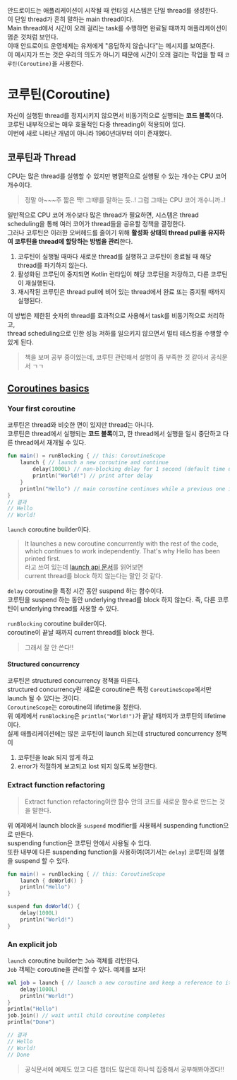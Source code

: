 안드로이드는 애플리케이션이 시작될 때 런타임 시스템은 단일 thread를 생성한다.  
이 단일 thread가 흔히 말하는 main thread이다.  
Main thread에서 시간이 오래 걸리는 task를 수행하면 완료될 때까지 애플리케이션이 멈춘 것처럼 보인다.  
이때 안드로이드 운영체제는 유저에게 "응답하지 않습니다"는 메시지를 보여준다.  
이 메시지가 뜨는 것은 우리의 의도가 아니기 때문에 시간이 오래 걸리는 작업을 할 때 `코루틴(Coroutine)`을 사용한다.  

# 코루틴(Coroutine)
자신이 실행된 thread를 정지시키지 않으면서 비동기적으로 실행되는 **코드 블록**이다.  
코루틴 내부적으로는 매우 효율적인 다중 threading이 적용되어 있다.  
이번에 새로 나타난 개념이 아니라 1960년대부터 이미 존재했다.  

## 코루틴과 Thread
CPU는 많은 thread를 실행할 수 있지만 병렬적으로 실행될 수 있는 개수는 CPU 코어 개수이다.  
> 정말 아~~~주 짧은 딱! 그때!를 말하는 듯..! 그럼 그때는 CPU 코어 개수니까..!

일반적으로 CPU 코어 개수보다 많은 thread가 필요하면, 시스템은 thread scheduling을 통해 여러 코어가 thread들을 공유할 정책을 결정한다.  
그러나 코루틴은 이러한 오버헤드를 줄이기 위해 **활성화 상태의 thread pull을 유지하여 코루틴을 thread에 할당하는 방법을 관리**한다.  

1. 코루틴이 실행될 때마다 새로운 thread를 실행하고 코루틴이 종료될 때 해당 thread를 파기하지 않는다.  
2. 활성화된 코루틴이 중지되면 Kotlin 런타임이 해당 코루틴을 저장하고, 다른 코루틴이 재실행된다.
3. 재시작된 코루틴은 thread pull에 비어 있는 thread에서 완료 또는 중지될 때까지 실행된다.

이 방법은 제한된 숫자의 thread를 효과적으로 사용해서 task를 비동기적으로 처리하고,  
thread scheduling으로 인한 성능 저하를 일으키지 않으면서 멀티 테스킹을 수행할 수 있게 된다.  

> 책을 보며 공부 중이었는데, 코루틴 관련해서 설명이 좀 부족한 것 같아서 공식문서 ㄱㄱ

## [Coroutines basics](https://kotlinlang.org/docs/coroutines-basics.html)
### Your first coroutine
코루틴은 thread와 비슷한 면이 있지만 thread는 아니다.  
코루틴은 thread에서 실행되는 **코드 블록**이고, 한 thread에서 실행을 일시 중단하고 다른 thread에서 재개될 수 있다.  
```kotlin
fun main() = runBlocking { // this: CoroutineScope
    launch { // launch a new coroutine and continue
        delay(1000L) // non-blocking delay for 1 second (default time unit is ms)
        println("World!") // print after delay
    }
    println("Hello") // main coroutine continues while a previous one is delayed
}
// 결과
// Hello
// World!
```
`launch` coroutine builder이다.
> It launches a new coroutine concurrently with the rest of the code, which continues to work independently. That's why Hello has been printed first.  
라고 쓰여 있는데 [launch api 문서](https://kotlinlang.org/api/kotlinx.coroutines/kotlinx-coroutines-core/kotlinx.coroutines/launch.html)를 읽어보면  
current thread를 block 하지 않는다는 말인 것 같다.

`delay` coroutine을 특정 시간 동안 suspend 하는 함수이다.  
코루틴을 suspend 하는 동안 underlying thread를 block 하지 않는다. 즉, 다른 코루틴이 underlying thread를 사용할 수 있다.  

`runBlocking` coroutine builder이다.  
coroutine이 끝날 때까지 current thread를 block 한다.
> 그래서 잘 안 쓴다!!

#### Structured concurrency
코루틴은 structured concurrency 정책을 따른다.  
structured concurrency란 새로운 coroutine은 특정 `CoroutineScope`에서만 launch 될 수 있다는 것이다.  
`CoroutineScope`는 coroutine의 lifetime을 정한다.  
위 예제에서 `runBlocking`은 `println("World!")`가 끝날 때까지가 코루틴의 lifetime이다.  
실제 애플리케이션에는 많은 코루틴이 launch 되는데 structured concurrency 정책이  
1) 코루틴을 leak 되지 않게 하고
2) error가 적절하게 보고되고 lost 되지 않도록 보장한다.

### Extract function refactoring 
> Extract function refactoring이란 함수 안의 코드를 새로운 함수로 만드는 것을 말한다.  

위 예제에서 launch block을 `suspend` modifier를 사용해서 suspending function으로 만든다.  
suspending function은 코루틴 안에서 사용될 수 있다.  
또한 내부에 다른 suspending function을 사용하여(여기서는 `delay`) 코루틴의 실행을 suspend 할 수 있다.  
```kotlin
fun main() = runBlocking { // this: CoroutineScope
    launch { doWorld() }
    println("Hello")
}

suspend fun doWorld() {
    delay(1000L)
    println("World!")
}
```

### An explicit job
`launch` coroutine builder는 `Job` 객체를 리턴한다.  
`Job` 객체는 coroutine을 관리할 수 있다. 예제를 보자!
```kotlin
val job = launch { // launch a new coroutine and keep a reference to its Job
    delay(1000L)
    println("World!")
}
println("Hello")
job.join() // wait until child coroutine completes
println("Done")

// 결과
// Hello
// World!
// Done
```

> 공식문서에 예제도 있고 다른 챕터도 많은데 하나씩 집중해서 공부해봐야겠다!!
